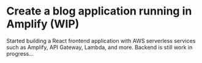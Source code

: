 # Create a blog application running in Amplify (WIP)

Started building a React frontend application with AWS serverless services such as Amplify, API Gateway, Lambda, and more.
Backend is still work in progress...


